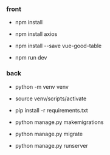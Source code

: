 ### front
- npm install
- npm install axios
- npm install --save vue-good-table


- npm run dev

### back 
- python -m venv venv
- source venv/scripts/activate
- pip install -r requirements.txt


- python manage.py makemigrations
- python manage.py migrate


- python manage.py runserver